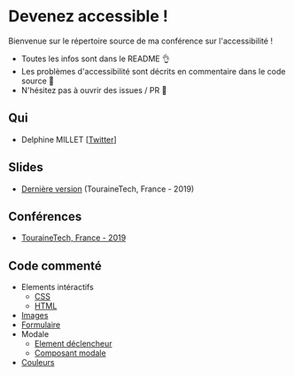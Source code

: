 
# Devenez accessible !
Bienvenue sur le répertoire source de ma conférence sur l'accessibilité !

 - Toutes les infos sont dans le README 👌
 - Les problèmes d'accessibilité sont décrits en commentaire dans le code source 📖
 - N'hésitez pas à ouvrir des issues / PR 🤗

## Qui
 - Delphine MILLET [[Twitter](https://twitter.com/milletdelphine)]

## Slides
 - [Dernière version](https://docs.google.com/presentation/d/1Hu4PsrydtgNucQyJnHUILUBHNW-KB3SGoBf_SB6x61U/edit?usp=sharing) (TouraineTech, France - 2019)

## Conférences
 - [TouraineTech, France - 2019](https://touraine.tech/)

## Code commenté
 - Elements intéractifs
   * [CSS](https://github.com/delphinemillet/devenez-accessible/blob/master/src/pages/interactions/styles.css#L22)
   * [HTML](https://github.com/delphinemillet/devenez-accessible/blob/master/src/pages/interactions/interactions.jsx)
 - [Images](https://github.com/delphinemillet/devenez-accessible/tree/master/src/pages/images/images.jsx)
 - [Formulaire](https://github.com/delphinemillet/devenez-accessible/blob/master/src/pages/formulaire/formulaire.jsx)
 - Modale
   * [Element déclencheur](https://github.com/delphinemillet/devenez-accessible/blob/master/src/pages/modale/modale.jsx)
   * [Composant modale](https://github.com/delphinemillet/devenez-accessible/blob/master/src/components/modal/modal.jsx)
 - [Couleurs](https://github.com/delphinemillet/devenez-accessible/blob/master/src/pages/couleurs/couleurs.jsx)   
